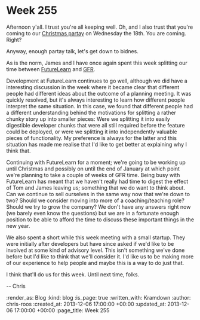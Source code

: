 Week 255
========

Afternoon y'all. I trust you're all keeping well. Oh, and I also trust that you're coming to our [Christmas partay](http://lanyrd.com/2013/freerange/) on Wednesday the 18th. You are coming. Right?

Anyway, enough partay talk, let's get down to bidnes.

As is the norm, James and I have once again spent this week splitting our time between [FutureLearn](https://www.futurelearn.com/) and [GFR](/).

Development at FutureLearn continues to go well, although we did have a interesting discussion in the week where it became clear that different people had different ideas about the outcome of a planning meeting. It was quickly resolved, but it's always interesting to learn how different people interpret the same situation. In this case, we found that different people had a different understanding behind the motivations for splitting a rather chunky story up into smaller pieces: Were we splitting it into easily digestible developer chunks that were all still required before the feature could be deployed, or were we splitting it into independently valuable pieces of functionality. My preference is always for the latter and this situation has made me realise that I'd like to get better at explaining why I think that.

Continuing with FutureLearn for a moment; we're going to be working up until Christmas and possibly on until the end of January at which point we're planning to take a couple of weeks of GFR time. Being busy with FutureLearn has meant that we haven't really had time to digest the effect of Tom and James leaving us; something that we do want to think about. Can we continue to sell ourselves in the same way now that we're down to two? Should we consider moving into more of a coaching/teaching role? Should we try to grow the company? We don't have any answers right now (we barely even know the questions) but we are in a fortunate enough position to be able to afford the time to discuss these important things in the new year.

We also spent a short while this week meeting with a small startup. They were initially after developers but have since asked if we'd like to be involved at some kind of advisory level. This isn't something we've done before but I'd like to think that we'll consider it. I'd like us to be making more of our experience to help people and maybe this is a way to do just that.

I think that'll do us for this week. Until next time, folks.

-- Chris

:render_as: Blog
:kind: blog
:is_page: true
:written_with: Kramdown
:author: chris-roos
:created_at: 2013-12-06 17:00:00 +00:00
:updated_at: 2013-12-06 17:00:00 +00:00
:page_title: Week 255

